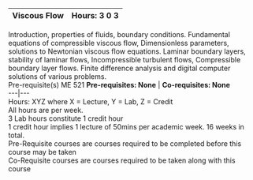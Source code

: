 **Viscous Flow** | **Hours: 3 0 3**  
---|---  
Introduction, properties of fluids, boundary conditions. Fundamental equations of compressible viscous flow, Dimensionless parameters, solutions to Newtonian viscous flow equations. Laminar boundary layers, stability of laminar flows, Incompressible turbulent flows, Compressible boundary layer flows. Finite difference analysis and digital computer solutions of various problems.  
Pre-requisite(s) ME 521 
**Pre-requisites: None** | **Co-requisites: None**  
---|---  
Hours: XYZ where X = Lecture, Y = Lab, Z = Credit  
All hours are per week.  
3 Lab hours constitute 1 credit hour  
1 credit hour implies 1 lecture of 50mins per academic week. 16 weeks in total.  
Pre-Requisite courses are courses required to be completed before this course may be taken  
Co-Requisite courses are courses required to be taken along with this course
